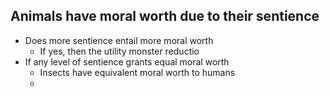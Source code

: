 ## Animals have moral worth due to their sentience

- Does more sentience entail more moral worth
	- If yes, then the utility monster reductio
- If any level of sentience grants equal moral worth
	- Insects have equivalent moral worth to humans
	- 